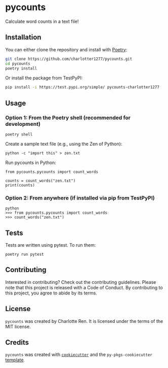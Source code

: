 # pycounts

Calculate word counts in a text file!

## Installation

You can either clone the repository and install with [Poetry](https://python-poetry.org/):

```bash
git clone https://github.com/charlotter1277/pycounts.git
cd pycounts
poetry install
```

Or install the package from TestPyPI:
```bash
pip install -i https://test.pypi.org/simple/ pycounts-charlotter1277
```


## Usage
### Option 1: From the Poetry shell (recommended for development) 

```
poetry shell
```

Create a sample text file (e.g., using the Zen of Python):

```
python -c "import this" > zen.txt
```

Run pycounts in Python:

```
from pycounts.pycounts import count_words

counts = count_words("zen.txt")
print(counts) 
```
### Option 2: From anywhere (if installed via pip from TestPyPI)
```
python
>>> from pycounts.pycounts import count_words
>>> count_words("zen.txt")
```

## Tests
Tests are written using pytest. To run them:
```
poetry run pytest
```

## Contributing

Interested in contributing? Check out the contributing guidelines. Please note that this project is released with a Code of Conduct. By contributing to this project, you agree to abide by its terms.

## License

`pycounts` was created by Charlotte Ren. It is licensed under the terms of the MIT license.

## Credits

`pycounts` was created with [`cookiecutter`](https://cookiecutter.readthedocs.io/en/latest/) and the `py-pkgs-cookiecutter` [template](https://github.com/py-pkgs/py-pkgs-cookiecutter).
